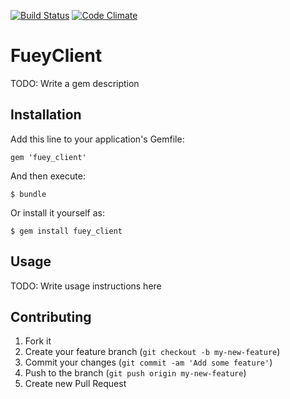 [![Build Status](https://travis-ci.org/b2b2dot0/fuey_client.png?branch=master)](https://travis-ci.org/b2b2dot0/fuey_client)
[![Code Climate](https://codeclimate.com/repos/5203a52189af7e65a002c4a5/badges/6fe497d679e5e80d0770/gpa.png)](https://codeclimate.com/repos/5203a52189af7e65a002c4a5/feed)

# FueyClient

TODO: Write a gem description

## Installation

Add this line to your application's Gemfile:

    gem 'fuey_client'

And then execute:

    $ bundle

Or install it yourself as:

    $ gem install fuey_client

## Usage

TODO: Write usage instructions here

## Contributing

1. Fork it
2. Create your feature branch (`git checkout -b my-new-feature`)
3. Commit your changes (`git commit -am 'Add some feature'`)
4. Push to the branch (`git push origin my-new-feature`)
5. Create new Pull Request

